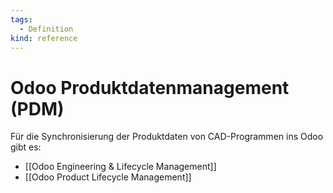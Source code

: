 ```yaml
---
tags:
  - Definition
kind: reference
---
```

# Odoo Produktdatenmanagement (PDM)

Für die Synchronisierung der Produktdaten von CAD-Programmen ins Odoo gibt es:

* [[Odoo Engineering & Lifecycle Management]]
* [[Odoo Product Lifecycle Management]]